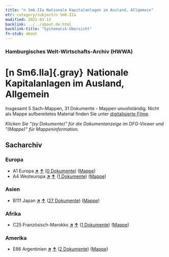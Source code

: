 ```yaml
---
title: "n Sm6.IIa Nationale Kapitalanlagen im Ausland, Allgemein"
etr: category/subject/n Sm6.IIa
modified: 2021-03-13
backlink: ../../about.de.html
backlink-title: "Systematik-Übersicht"
fn-stub: about
---
```


### Hamburgisches Welt-Wirtschafts-Archiv (HWWA)
# [n Sm6.IIa]{.gray}&#8201; Nationale Kapitalanlagen im Ausland, Allgemein&#160; 




Insgesamt 5 Sach-Mappen, 31 Dokumente - Mappen unvollständig.
Nicht als Mappe aufbereitetes Material finden Sie unter [digitalisierte Filme](/film/h1_sh).

_Klicken Sie "(xy Dokumente)" für die Dokumentanzeige im DFG-Viewer und "(Mappe)" für Mappeninformation._

## Sacharchiv




### Europa

- A1 Europa [**&nearr;**](../../../geo/i/140892/about.de.html "Europa (alle Mappen)") [**&uarr;**](../../../geo/about.de.html#A1 "Ländersystematik") (<a href="https://pm20.zbw.eu/dfgview/sh/140892,145785" title="über: Europa : Nationale Kapitalanlagen im Ausland, Allgemein" target="_blank">0 Dokumente</a>) ([Mappe](http://purl.org/pressemappe20/folder/sh/140892,145785))
- A4 Westeuropa [**&nearr;**](../../../geo/i/140897/about.de.html "Westeuropa (alle Mappen)") [**&uarr;**](../../../geo/about.de.html#A4 "Ländersystematik") (<a href="https://pm20.zbw.eu/dfgview/sh/140897,145785" title="über: Westeuropa : Nationale Kapitalanlagen im Ausland, Allgemein" target="_blank">1 Dokumente</a>) ([Mappe](http://purl.org/pressemappe20/folder/sh/140897,145785))

### Asien

- B111 Japan [**&nearr;**](../../../geo/i/141272/about.de.html "Japan (alle Mappen)") [**&uarr;**](../../../geo/about.de.html#B111 "Ländersystematik") (<a href="https://pm20.zbw.eu/dfgview/sh/141272,145785" title="über: Japan : Nationale Kapitalanlagen im Ausland, Allgemein" target="_blank">27 Dokumente</a>) ([Mappe](http://purl.org/pressemappe20/folder/sh/141272,145785))

### Afrika

- C25 Französisch-Marokko [**&nearr;**](../../../geo/i/141358/about.de.html "Französisch-Marokko (alle Mappen)") [**&uarr;**](../../../geo/about.de.html#C25 "Ländersystematik") (<a href="https://pm20.zbw.eu/dfgview/sh/141358,145785" title="über: Französisch-Marokko : Nationale Kapitalanlagen im Ausland, Allgemein" target="_blank">1 Dokumente</a>) ([Mappe](http://purl.org/pressemappe20/folder/sh/141358,145785))

### Amerika

- E86 Argentinien [**&nearr;**](../../../geo/i/141692/about.de.html "Argentinien (alle Mappen)") [**&uarr;**](../../../geo/about.de.html#E86 "Ländersystematik") (<a href="https://pm20.zbw.eu/dfgview/sh/141692,145785" title="über: Argentinien : Nationale Kapitalanlagen im Ausland, Allgemein" target="_blank">2 Dokumente</a>) ([Mappe](http://purl.org/pressemappe20/folder/sh/141692,145785))


